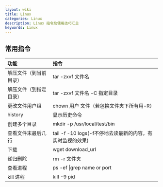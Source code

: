 ```yaml
---
layout: wiki
title: Linux
categories: Linux
description: Linux 指令及使用技巧汇总
keywords: Linux
---
```


## 常用指令


| 功能                      | 指令                                |
|:--------------------------|:--------------------------------------|
| 解压文件（到当前目录）     | tar -zxvf 文件名                     |
| 解压文件（到指定目录） | tar -zxvf 文件名 -C 指定目录                           |
| 更改文件用户组                     | chown 用户 文件（若包换文件夹下所有用-R）                     |
| history    | 显示历史命令                |
| 创建多个目录           | mkdir -p /usr/local/test/bin             |
| 查看文件末最后几行      | tail -f -10 logs(-f不停地去读最新的内容，有实时监视的效果)   |
| 下载          | wget  download_url          |
| 递归删除         | rm -r 文件夹       |
| 查看进程         | ps -ef &#124;grep name or port        |
| kill 进程         | kill -9 pid       |




